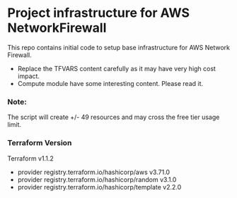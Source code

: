 # Project infrastructure for AWS NetworkFirewall

This repo contains initial code to setup base infrastructure for AWS Network Firewall.

- Replace the TFVARS content carefully as it may have very high cost impact.
- Compute module have some interesting content. Please read it.

### Note:
The script will create +/- 49 resources and may cross the free tier usage limit.

### Terraform Version ###
Terraform v1.1.2
+ provider registry.terraform.io/hashicorp/aws v3.71.0
+ provider registry.terraform.io/hashicorp/random v3.1.0
+ provider registry.terraform.io/hashicorp/template v2.2.0

